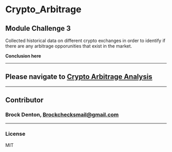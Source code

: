 # Crypto_Arbitrage
Module Challenge 3
---
Collected historical data on different crypto exchanges in order to identify if there are any arbitrage opporunities that exist in the market.

**Conclusion here**

---
## Please navigate to [Crypto Arbitrage Analysis](https://github.com/Brock-Denton/crypto_arbitrage/blob/main/crypto_arbitrage.ipynb)
---
## Contributor
### Brock Denton, Brockchecksmail@gmail.com 
---
### License 
MIT 
